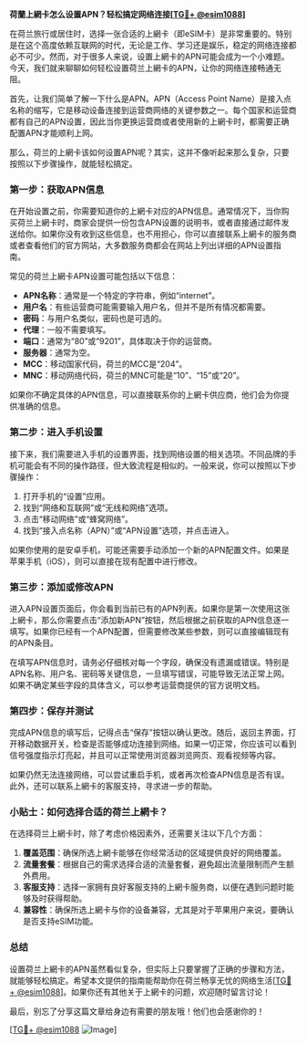 **荷蘭上網卡怎么设置APN？轻松搞定网络连接[[TG💪+ @esim1088](https://t.me/s/esim1088)]**

在荷兰旅行或居住时，选择一张合适的上網卡（即eSIM卡）是非常重要的。特别是在这个高度依赖互联网的时代，无论是工作、学习还是娱乐，稳定的网络连接都必不可少。然而，对于很多人来说，设置上網卡的APN可能会成为一个小难题。今天，我们就来聊聊如何轻松设置荷兰上網卡的APN，让你的网络连接畅通无阻。

首先，让我们简单了解一下什么是APN。APN（Access Point Name）是接入点名称的缩写，它是移动设备连接到运营商网络的关键参数之一。每个国家和运营商都有自己的APN设置，因此当你更换运营商或者使用新的上網卡时，都需要正确配置APN才能顺利上网。

那么，荷兰的上網卡该如何设置APN呢？其实，这并不像听起来那么复杂，只要按照以下步骤操作，就能轻松搞定。

### 第一步：获取APN信息

在开始设置之前，你需要知道你的上網卡对应的APN信息。通常情况下，当你购买荷兰上網卡时，商家会提供一份包含APN设置的说明书，或者直接通过邮件发送给你。如果你没有收到这些信息，也不用担心，你可以直接联系上網卡的服务商或者查看他们的官方网站，大多数服务商都会在网站上列出详细的APN设置指南。

常见的荷兰上網卡APN设置可能包括以下信息：

- **APN名称**：通常是一个特定的字符串，例如“internet”。
- **用户名**：有些运营商可能需要输入用户名，但并不是所有情况都需要。
- **密码**：与用户名类似，密码也是可选的。
- **代理**：一般不需要填写。
- **端口**：通常为“80”或“9201”，具体取决于你的运营商。
- **服务器**：通常为空。
- **MCC**：移动国家代码，荷兰的MCC是“204”。
- **MNC**：移动网络代码，荷兰的MNC可能是“10”、“15”或“20”。

如果你不确定具体的APN信息，可以直接联系你的上網卡供应商，他们会为你提供准确的信息。

### 第二步：进入手机设置

接下来，我们需要进入手机的设置界面，找到网络设置的相关选项。不同品牌的手机可能会有不同的操作路径，但大致流程是相似的。一般来说，你可以按照以下步骤操作：

1. 打开手机的“设置”应用。
2. 找到“网络和互联网”或“无线和网络”选项。
3. 点击“移动网络”或“蜂窝网络”。
4. 找到“接入点名称（APN）”或“APN设置”选项，并点击进入。

如果你使用的是安卓手机，可能还需要手动添加一个新的APN配置文件。如果是苹果手机（iOS），则可以直接在现有配置中进行修改。

### 第三步：添加或修改APN

进入APN设置页面后，你会看到当前已有的APN列表。如果你是第一次使用这张上網卡，那么你需要点击“添加新APN”按钮，然后根据之前获取的APN信息逐一填写。如果你已经有一个APN配置，但需要修改某些参数，则可以直接编辑现有的APN条目。

在填写APN信息时，请务必仔细核对每一个字段，确保没有遗漏或错误。特别是APN名称、用户名、密码等关键信息，一旦填写错误，可能导致无法正常上网。如果不确定某些字段的具体含义，可以参考运营商提供的官方说明文档。

### 第四步：保存并测试

完成APN信息的填写后，记得点击“保存”按钮以确认更改。随后，返回主界面，打开移动数据开关，检查是否能够成功连接到网络。如果一切正常，你应该可以看到信号强度指示灯亮起，并且可以正常使用浏览器浏览网页、观看视频等内容。

如果仍然无法连接网络，可以尝试重启手机，或者再次检查APN信息是否有误。此外，还可以联系上網卡的客服支持，寻求进一步的帮助。

### 小贴士：如何选择合适的荷兰上網卡？

在选择荷兰上網卡时，除了考虑价格因素外，还需要关注以下几个方面：

1. **覆盖范围**：确保所选上網卡能够在你经常活动的区域提供良好的网络覆盖。
2. **流量套餐**：根据自己的需求选择合适的流量套餐，避免超出流量限制而产生额外费用。
3. **客服支持**：选择一家拥有良好客服支持的上網卡服务商，以便在遇到问题时能够及时获得帮助。
4. **兼容性**：确保所选上網卡与你的设备兼容，尤其是对于苹果用户来说，要确认是否支持eSIM功能。

### 总结

设置荷兰上網卡的APN虽然看似复杂，但实际上只要掌握了正确的步骤和方法，就能够轻松搞定。希望本文提供的指南能帮助你在荷兰畅享无忧的网络生活[[TG💪+ @esim1088](https://t.me/s/esim1088)]。如果你还有其他关于上網卡的问题，欢迎随时留言讨论！

最后，别忘了分享这篇文章给身边有需要的朋友哦！他们也会感谢你的！

[[TG💪+ @esim1088](https://t.me/s/esim1088) ![Image](https://i.postimg.cc/4NQfJmqS/Snipaste-2025-05-13-00-14-12.png)]